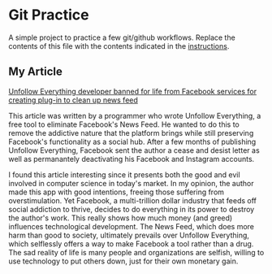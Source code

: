 # Git Practice
A simple project to practice a few git/github workflows.  Replace the contents of this file with the contents indicated in the [instructions](./instructions.md).

## My Article

[Unfollow Everything developer banned for life from Facebook services for creating plug-in to clean up news feed](https://slate.com/technology/2021/10/facebook-unfollow-everything-cease-desist.html)

This article was written by a programmer who wrote Unfollow Everything, a free tool to eliminate Facebook's News Feed. He wanted to do this to remove the addictive nature that the platform brings while still preserving Facebook's functionality as a social hub. After a few months of publishing Unfollow Everything, Facebook sent the author a cease and desist letter as well as permanantely deactivating his Facebook and Instagram accounts.

I found this article interesting since it presents both the good and evil involved in computer science in today's market. In my opinion, the author made this app with good intentions, freeing those suffering from overstimulation. Yet Facebook, a multi-trillion dollar industry that feeds off social addiction to thrive, decides to do everything in its power to destroy the author's work. This really shows how much money (and greed) influences technological development. The News Feed, which does more harm than good to society, ultimately prevails over Unfollow Everything, which selflessly offers a way to make Facebook a tool rather than a drug. The sad reality of life is many people and organizations are selfish, willing to use technology to put others down, just for their own monetary gain.
